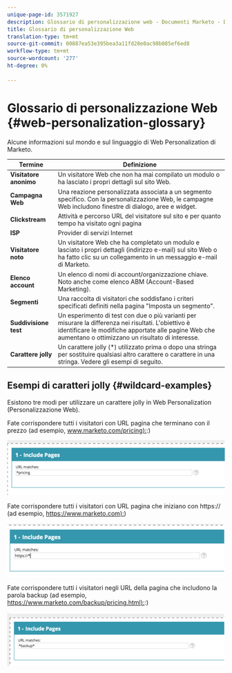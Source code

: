 ```yaml
---
unique-page-id: 3571927
description: Glossario di personalizzazione web - Documenti Marketo - Documentazione prodotto
title: Glossario di personalizzazione Web
translation-type: tm+mt
source-git-commit: 00887ea53e395bea3a11fd28e0ac98b085ef6ed8
workflow-type: tm+mt
source-wordcount: '277'
ht-degree: 0%

---
```



# Glossario di personalizzazione Web {#web-personalization-glossary}

Alcune informazioni sul mondo e sul linguaggio di Web Personalization di Marketo.

| Termine | Definizione |
|---|---|
| **Visitatore anonimo** | Un visitatore Web che non ha mai compilato un modulo o ha lasciato i propri dettagli sul sito Web. |
| **Campagna Web** | Una reazione personalizzata associata a un segmento specifico. Con la personalizzazione Web, le campagne Web includono finestre di dialogo, aree e widget. |
| **Clickstream** | Attività e percorso URL del visitatore sul sito e per quanto tempo ha visitato ogni pagina |
| **ISP** | Provider di servizi Internet |
| **Visitatore noto** | Un visitatore Web che ha completato un modulo e lasciato i propri dettagli (indirizzo e-mail) sul sito Web o ha fatto clic su un collegamento in un messaggio e-mail di Marketo. |
| **Elenco account** | Un elenco di nomi di account/organizzazione chiave. Noto anche come elenco ABM (Account-Based Marketing). |
| **Segmenti** | Una raccolta di visitatori che soddisfano i criteri specificati definiti nella pagina [](../../../product-docs/web-personalization/using-web-segments/web-segments.md)&quot;Imposta un segmento&quot;. |
| **Suddivisione test** | Un esperimento di test con due o più varianti per misurare la differenza nei risultati. L&#39;obiettivo è identificare le modifiche apportate alle pagine Web che aumentano o ottimizzano un risultato di interesse. |
| **Carattere jolly** | Un carattere jolly (*) utilizzato prima o dopo una stringa per sostituire qualsiasi altro carattere o carattere in una stringa. Vedere gli esempi di seguito. |

## Esempi di caratteri jolly {#wildcard-examples}

Esistono tre modi per utilizzare un carattere jolly in Web Personalization (Personalizzazione Web).

Fate corrispondere tutti i visitatori con URL pagina che terminano con il prezzo (ad esempio, [www.marketo.com/pricing):](http://www.marketo.com/pricing):)

![](assets/wildcard-example-1.png)

Fate corrispondere tutti i visitatori con URL pagina che iniziano con https:// (ad esempio, [https://www.marketo.com):](https://www.marketo.com))

![](assets/wildcard-example-2.png)

Fate corrispondere tutti i visitatori negli URL della pagina che includono la parola backup (ad esempio, [https://www.marketo.com/backup/pricing.html):](https://www.marketo.com/backup/pricing.html):)

![](assets/wildcard-example-3.png)

